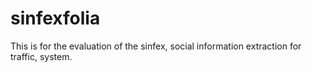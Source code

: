 # sinfexfolia
This is for the evaluation of the sinfex, social information extraction for traffic, system.
